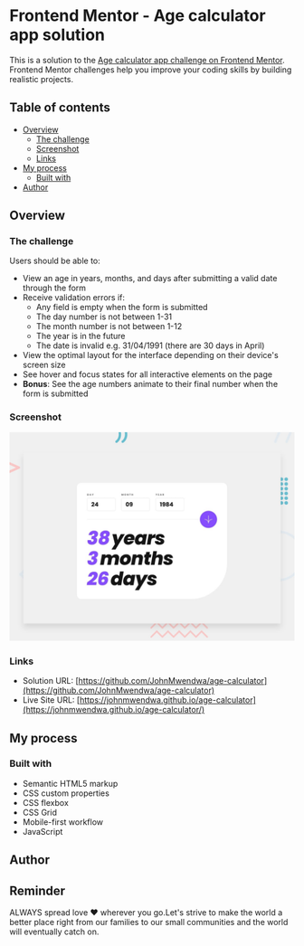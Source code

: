 # Frontend Mentor - Age calculator app solution

This is a solution to the [Age calculator app challenge on Frontend Mentor](https://www.frontendmentor.io/challenges/age-calculator-app-dF9DFFpj-Q). Frontend Mentor challenges help you improve your coding skills by building realistic projects.

## Table of contents

- [Overview](#overview)
  - [The challenge](#the-challenge)
  - [Screenshot](#screenshot)
  - [Links](#links)
- [My process](#my-process)
  - [Built with](#built-with)
- [Author](#author)

## Overview

### The challenge

Users should be able to:

- View an age in years, months, and days after submitting a valid date through the form
- Receive validation errors if:
  - Any field is empty when the form is submitted
  - The day number is not between 1-31
  - The month number is not between 1-12
  - The year is in the future
  - The date is invalid e.g. 31/04/1991 (there are 30 days in April)
- View the optimal layout for the interface depending on their device's screen size
- See hover and focus states for all interactive elements on the page
- **Bonus**: See the age numbers animate to their final number when the form is submitted

### Screenshot

![Project screenshot](design/desktop-preview.jpg)

### Links

- Solution URL: [https://github.com/JohnMwendwa/age-calculator](https://github.com/JohnMwendwa/age-calculator)
- Live Site URL: [https://johnmwendwa.github.io/age-calculator](https://johnmwendwa.github.io/age-calculator/)

## My process

### Built with

- Semantic HTML5 markup
- CSS custom properties
- CSS flexbox
- CSS Grid
- Mobile-first workflow
- JavaScript

## Author


## Reminder

ALWAYS spread love ❤️ wherever you go.Let's strive to make the world a better place right from our families to our small communities and the world will eventually catch on.
